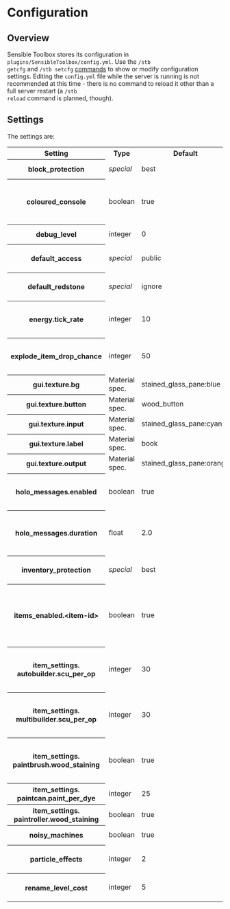# Configuration
## Overview

Sensible Toolbox stores its configuration in <code>plugins/SensibleToolbox/config.yml</code>.
Use the <code>/stb getcfg</code> and <code>/stb setcfg</code> [commands](../SensibleToolbox/commands.md) to show or modify configuration settings.  Editing the <code>config.yml</code> file while the server is running is not recommended at this time - there is no command to reload it other than a full server restart (a <code>/stb reload</code> command is planned, though).

## Settings
The settings are:
<table><tbody><tr><th>Setting</th><th>Type</th><th>Default</th><th>Description</th></tr>
<tr><th>block_protection</th><td><em>special</em></td><td>best</td><td>The block protection system to use.  See <a href="https://reasonfounddecoy.gitbook.io/mctantrum-wiki/slimefun/addons/sensibletoolbox/protection" rel="nofollow">Protection</a> for more information.</td></tr>
<tr><th>coloured_console</th><td>boolean</td><td>true</td><td>If true, messages to the console will be coloured.  Set to false if your console doesn't have working colour support, or you just prefer uncoloured messages</td></tr>
<tr><th>debug_level</th><td>integer</td><td>0</td><td>The current debug level.  Leave this at 0 under normal circumstances.</td></tr>
<tr><th>default_access</th><td><em>special</em></td><td>public</td><td>This is the default <a href="https://reasonfounddecoy.gitbook.io/mctantrum-wiki/slimefun/addons/sensibletoolbox/access-control" rel="nofollow">access control</a> that newly-placed STB blocks have.  One of "public", "private" or "restricted".</td></tr>
<tr><th>default_redstone</th><td><em>special</em></td><td>ignore</td><td>This is the default <a href="https://reasonfounddecoy.gitbook.io/mctantrum-wiki/slimefun/addons/sensibletoolbox/items#item-guis" rel="nofollow">Redstone Response</a> for newly-placed STB blocks.  One of "ignore", "high", "low", or "pulsed".</td></tr>
<tr><th>energy.tick_rate</th><td>integer</td><td>10</td><td>The interval in server ticks between <a href="https://reasonfounddecoy.gitbook.io/mctantrum-wiki/slimefun/addons/sensibletoolbox/items/energy#energy-nets" rel="nofollow">energy net</a> ticks; energy supply and demand will be calculated and resolved this often.</td></tr>
<tr><th>explode_item_drop_chance</th><td>integer</td><td>50</td><td>If a STB item is broken by an explosion, this is the percentage chance that it will drop as an item, rather than being destroyed completely</td></tr>
<tr><th>gui.texture.bg</th><td>Material spec.</td><td>stained_glass_pane:blue</td><td>The background material to use in inventory GUI's.</td></tr>
<tr><th>gui.texture.button</th><td>Material spec.</td><td>wood_button</td><td>The material to use for button gadgets in inventory GUI's.</td></tr>
<tr><th>gui.texture.input</th><td>Material spec.</td><td>stained_glass_pane:cyan</td><td>The material to use around input slots in machine inventory GUI's.</td></tr>
<tr><th>gui.texture.label</th><td>Material spec.</td><td>book</td><td>The material to use for labels in inventory GUI's.</td></tr>
<tr><th>gui.texture.output</th><td>Material spec.</td><td>stained_glass_pane:orange</td><td>The material to use around output slots in machine inventory GUI's.</td></tr>
<tr><th>holo_messages.enabled</th><td>boolean</td><td>true</td><td>If true and the HoloAPI plugin is installed, some messages will be displayed via temporary "holograms", to reduce chat clutter.</td></tr>
<tr><th>holo_messages.duration</th><td>float</td><td>2.0</td><td>The duration in seconds per message line for which popup messages will be displayed. E.g. with the default of 2.0, a 4-line message will be displayed for 8 seconds.</td></tr>
<tr><th>inventory_protection</th><td><em>special</em></td><td>best</td><td>The inventory protection system to use.  See <a href="https://reasonfounddecoy.gitbook.io/mctantrum-wiki/slimefun/addons/sensibletoolbox/protection" rel="nofollow">Protection</a> for more information.</td></tr>
<tr><th>items_enabled.&lt;item-id&gt;</th><td>boolean</td><td>true</td><td>There is actually one setting for every known item ID - for a full list of known ID's, see <a href="https://reasonfounddecoy.gitbook.io/mctantrum-wiki/slimefun/addons/sensibletoolbox/item-reference" rel="nofollow">Item Reference</a>.  If the setting for an item is set to false, then that item is made unavailable - it cannot be crafted or obtained with the <code>/stb give</code> command.</td></tr>
<tr><th>item_settings.<br> autobuilder.scu_per_op</th><td>integer</td><td>30</td><td>The base amount of SCU required by the <a href="https://reasonfounddecoy.gitbook.io/mctantrum-wiki/slimefun/addons/sensibletoolbox/items/building#auto-builder" rel="nofollow">Auto Builder</a> to place or break a block.  Note that breaking a block may cost more or less SCU than the base, depending on the block material.</td></tr>
<tr><th>item_settings.<br> multibuilder.scu_per_op</th><td>integer</td><td>30</td><td>The base amount of SCU required by the <a href="https://reasonfounddecoy.gitbook.io/mctantrum-wiki/slimefun/addons/sensibletoolbox/items/building#multibuilder" rel="nofollow">Multibuilder</a> to place or swap a block.  Note that this amount can be reduced by an Efficiency enchantment on the tool.</td></tr>
<tr><th>item_settings.<br> paintbrush.wood_staining</th><td>boolean</td><td>true</td><td>If true, the paintbrush can be made to stain wood planks and slabs, effectively turning them into other wood types.  See <a href="https://reasonfounddecoy.gitbook.io/mctantrum-wiki/slimefun/addons/sensibletoolbox/items/painting#paint-brush" rel="nofollow">Paintbrush</a> for more information.</td></tr>
<tr><th>item_settings.<br> paintcan.paint_per_dye</th><td>integer</td><td>25</td><td>The amount of paint made by mixing a dye in the <a href="https://reasonfounddecoy.gitbook.io/mctantrum-wiki/slimefun/addons/sensibletoolbox/items/painting#paint-can" rel="nofollow">Paint Can</a></td></tr>
<tr><th>item_settings.<br> paintroller.wood_staining</th><td>boolean</td><td>true</td><td>See <em>item_settings.paintbrush.wood_staining</em></td></tr>
<tr><th>noisy_machines</th><td>boolean</td><td>true</td><td>If true, machines will make a variety of noises when working</td></tr>
<tr><th>particle_effects</th><td>integer</td><td>2</td><td>The amount and frequency of particle effects.  Valid values are 0-2.  Reduce this to save a little CPU/bandwidth.</td></tr>
<tr><th>rename_level_cost</th><td>integer</td><td>5</td><td>The cost, in experience levels, to rename an animal which is captured in an <a href="https://reasonfounddecoy.gitbook.io/mctantrum-wiki/slimefun/addons/sensibletoolbox/items/basic#ender-leash" rel="nofollow">Ender Leash</a>.</td></tr>
</tbody></table>